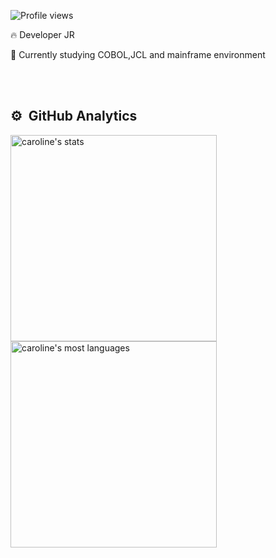 
<p align="left"> <img src="https://komarev.com/ghpvc/?username=caroline-medeiros&color=yellow" alt="Profile views" /> </p>

🔥 Developer JR 

🌱 Currently studying COBOL,JCL and mainframe environment




<br> <br>

## ⚙️ &nbsp;GitHub Analytics

<p align="left">
<img width="330em" src="https://github-readme-stats.vercel.app/api?username=caroline-medeiros&show_icons=true&theme=vision-friendly-dark" alt="caroline's stats"/> <br>
<img width="330em" src="https://github-readme-stats.vercel.app/api/top-langs/?username=caroline-medeiros&layout=compact&theme=vision-friendly-dark" alt="caroline's most languages"/>
</p>

<br><br>
